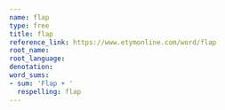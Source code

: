 ```yaml
---
name: flap
type: free
title: flap
reference_link: https://www.etymonline.com/word/flap
root_name: 
root_language: 
denotation: 
word_sums:
- sum: 'Flap + '
  respelling: flap
---
```


